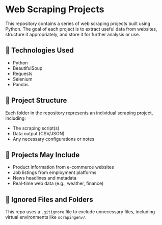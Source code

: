 # Web Scraping Projects

This repository contains a series of web scraping projects built using Python. The goal of each project is to extract useful data from websites, structure it appropriately, and store it for further analysis or use.

## 🔧 Technologies Used
- Python
- BeautifulSoup
- Requests
- Selenium
- Pandas

## 📁 Project Structure
Each folder in the repository represents an individual scraping project, including:
- The scraping script(s)
- Data output (CSV/JSON)
- Any necessary configurations or notes

## 📌 Projects May Include
- Product information from e-commerce websites
- Job listings from employment platforms
- News headlines and metadata
- Real-time web data (e.g., weather, finance)

## 🚫 Ignored Files and Folders
This repo uses a `.gitignore` file to exclude unnecessary files, including virtual environments like `scrapingenv/`.

